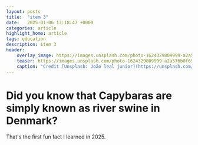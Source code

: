 ```yaml
---
layout: posts
title:  "item 3"
date:   2025-01-06 13:18:47 +0000
categories: article
highlight_home: article
tags: education
description: item 3
header:
    overlay_image: https://images.unsplash.com/photo-1624329809999-a2a576b0f690?q=80&w=2071&auto=format&fit=crop&ixlib=rb-4.0.3&ixid=M3wxMjA3fDB8MHxwaG90by1wYWdlfHx8fGVufDB8fHx8fA%3D%3D
    teaser: https://images.unsplash.com/photo-1624329809999-a2a576b0f690?q=80&w=2071&auto=format&fit=crop&ixlib=rb-4.0.3&ixid=M3wxMjA3fDB8MHxwaG90by1wYWdlfHx8fGVufDB8fHx8fA%3D%3D
    caption: "Credit [Unsplash: João leal junior](https://unsplash.com/@jooj1)"
---
```

# Did you know that Capybaras are simply known as river swine in Denmark? 

That's the first fun fact I learned in 2025.